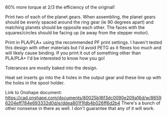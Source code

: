 60% more torque at 2/3 the efficiency of the original!

Print two of each of the planet gears. When assembling, the planet gears should be evenly spaced around the ring gear (ie 90 degrees apart) and matching planets should be opposite each other. The faces with the squares/circles should be facing up (ie away from the stepper motor).

Print in PLA/PLA+ using the recommended PF print settings. I haven't tested this design with other materials but I'd avoid PETG as it flexes too much and will likely cause binding. If you print it out of something other than PLA/PLA+ I'd be interested to know how you go!

Tolerances are mostly baked into the design.

Heat set inserts go into the 4 holes in the output gear and these line up with the holes in the spool holder.

Link to Onshape document: https://cad.onshape.com/documents/80025b16f3dc0090e209a16d/w/86596204eff784e693332d0d/e/ddea801f1fdb4b026ff6d2b4 There's a bunch of other nonsense in there as well. I don't guarantee that any of it will work.